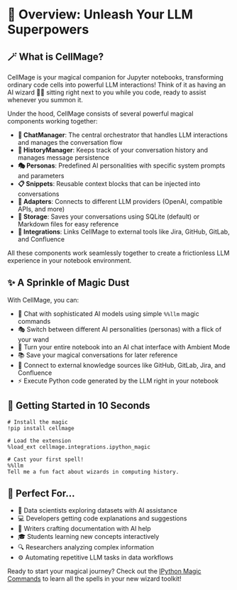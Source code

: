 # 🧙 Overview: Unleash Your LLM Superpowers

## 🪄 What is CellMage?

CellMage is your magical companion for Jupyter notebooks, transforming ordinary code cells into powerful LLM interactions! Think of it as having an AI wizard 🧙‍♂️ sitting right next to you while you code, ready to assist whenever you summon it.

Under the hood, CellMage consists of several powerful magical components working together:

- **🧠 ChatManager**: The central orchestrator that handles LLM interactions and manages the conversation flow
- **📜 HistoryManager**: Keeps track of your conversation history and manages message persistence
- **🎭 Personas**: Predefined AI personalities with specific system prompts and parameters
- **📋 Snippets**: Reusable context blocks that can be injected into conversations
- **🔌 Adapters**: Connects to different LLM providers (OpenAI, compatible APIs, and more)
- **💾 Storage**: Saves your conversations using SQLite (default) or Markdown files for easy reference
- **🧩 Integrations**: Links CellMage to external tools like Jira, GitHub, GitLab, and Confluence

All these components work seamlessly together to create a frictionless LLM experience in your notebook environment.

## ✨ A Sprinkle of Magic Dust

With CellMage, you can:

- 💬 Chat with sophisticated AI models using simple `%%llm` magic commands
- 🎭 Switch between different AI personalities (personas) with a flick of your wand
- 🔮 Turn your entire notebook into an AI chat interface with Ambient Mode
- 📚 Save your magical conversations for later reference
- 🧩 Connect to external knowledge sources like GitHub, GitLab, Jira, and Confluence
- ⚡ Execute Python code generated by the LLM right in your notebook

## 🚀 Getting Started in 10 Seconds

```text
# Install the magic
!pip install cellmage

# Load the extension
%load_ext cellmage.integrations.ipython_magic

# Cast your first spell!
%%llm
Tell me a fun fact about wizards in computing history.
```

## 🎯 Perfect For...

- 🧪 Data scientists exploring datasets with AI assistance
- 💻 Developers getting code explanations and suggestions
- 📝 Writers crafting documentation with AI help
- 🎓 Students learning new concepts interactively
- 🔍 Researchers analyzing complex information
- ⚙️ Automating repetitive LLM tasks in data workflows

Ready to start your magical journey? Check out the [IPython Magic Commands](ipython_magic_commands.md) to learn all the spells in your new wizard toolkit!
